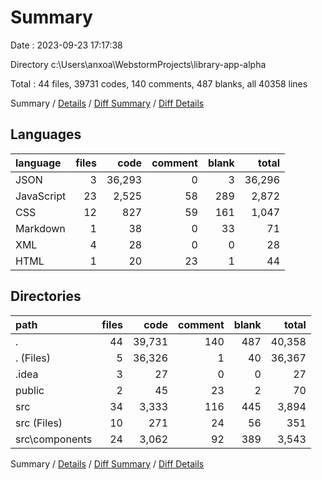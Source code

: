# Summary

Date : 2023-09-23 17:17:38

Directory c:\\Users\\anxoa\\WebstormProjects\\library-app-alpha

Total : 44 files,  39731 codes, 140 comments, 487 blanks, all 40358 lines

Summary / [Details](details.md) / [Diff Summary](diff.md) / [Diff Details](diff-details.md)

## Languages
| language | files | code | comment | blank | total |
| :--- | ---: | ---: | ---: | ---: | ---: |
| JSON | 3 | 36,293 | 0 | 3 | 36,296 |
| JavaScript | 23 | 2,525 | 58 | 289 | 2,872 |
| CSS | 12 | 827 | 59 | 161 | 1,047 |
| Markdown | 1 | 38 | 0 | 33 | 71 |
| XML | 4 | 28 | 0 | 0 | 28 |
| HTML | 1 | 20 | 23 | 1 | 44 |

## Directories
| path | files | code | comment | blank | total |
| :--- | ---: | ---: | ---: | ---: | ---: |
| . | 44 | 39,731 | 140 | 487 | 40,358 |
| . (Files) | 5 | 36,326 | 1 | 40 | 36,367 |
| .idea | 3 | 27 | 0 | 0 | 27 |
| public | 2 | 45 | 23 | 2 | 70 |
| src | 34 | 3,333 | 116 | 445 | 3,894 |
| src (Files) | 10 | 271 | 24 | 56 | 351 |
| src\\components | 24 | 3,062 | 92 | 389 | 3,543 |

Summary / [Details](details.md) / [Diff Summary](diff.md) / [Diff Details](diff-details.md)